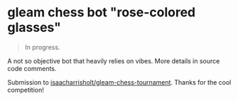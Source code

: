 # gleam chess bot "rose-colored glasses"

> In progress.

A not so objective bot that heavily relies on vibes.
More details in source code comments.

Submission to [isaacharrisholt/gleam-chess-tournament](https://github.com/isaacharrisholt/gleam-chess-tournament).
Thanks for the cool competition!
